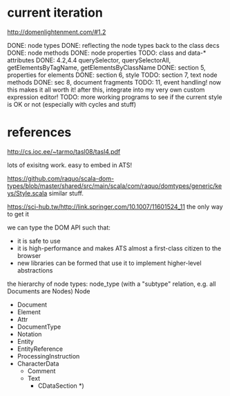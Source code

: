 # current iteration

http://domenlightenment.com/#1.2

DONE: node types
DONE: reflecting the node types back to the class decs
DONE: node methods
DONE: node properties
TODO: class and data-* attributes
DONE: 4.2,4.4 querySelector, querySelectorAll, getElementsByTagName, getElementsByClassName
DONE: section 5, properties for elements
DONE: section 6, style
TODO: section 7, text node methods
DONE: sec 8, document fragments
TODO: 11, event handling! now this makes it all worth it! after this, integrate into my very own custom expression editor!
TODO: more working programs to see if the current style is OK or not (especially with cycles and stuff)

# references

http://cs.ioc.ee/~tarmo/tasl08/tasl4.pdf

lots of exisitng work.
easy to embed in ATS!

https://github.com/raquo/scala-dom-types/blob/master/shared/src/main/scala/com/raquo/domtypes/generic/keys/Style.scala
similar stuff.

https://sci-hub.tw/http://link.springer.com/10.1007/11601524_11
the only way to get it

we can type the DOM API such that:
- it is safe to use
- it is high-performance and makes ATS almost a first-class citizen to the browser
- new libraries can be formed that use it to implement higher-level abstractions

the hierarchy of node types: node_type (with a "subtype" relation, e.g. all Documents are Nodes)
Node
- Document
- Element
- Attr
- DocumentType
- Notation
- Entity
- EntityReference
- ProcessingInstruction
- CharacterData
  - Comment
  - Text
    - CDataSection
*)

